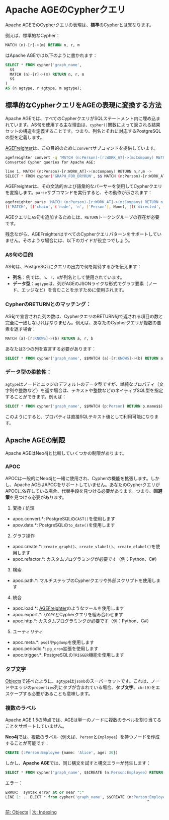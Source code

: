 # Apache AGEのCypherクエリ

Apache AGEでのCypherクエリの表現は、**標準**のCypherとは異なります。

例えば、標準的なCypher：
```sql
MATCH (n)-[r]->(m) RETURN n, r, m
```

はApache AGEでは以下のように書かれます：
```sql
SELECT * FROM cypher('graph_name',
  $$
  MATCH (n)-[r]->(m) RETURN n, r, m
  $$
)
AS (n agtype, r agtype, m agtype);
```

## 標準的なCypherクエリをAGEの表現に変換する方法

Apache AGEでは、すべてのCypherクエリがSQLステートメント内に埋め込まれています。AS句を使用する主な理由は、`cypher()`関数によって返される結果セットの構造を定義することです。つまり、列名とそれに対応するPostgreSQLの型を定義します。

[AGEFreighter](https://github.com/rioriost/agefreighter)は、この目的のために`convert`サブコマンドを提供しています。

```bash
agefreighter convert -q 'MATCH (n:Person)-[r:WORK_AT]->(m:Company) RETURN n,r,m'
Converted Cypher queries for Apache AGE:

line 1, MATCH (n:Person)-[r:WORK_AT]->(m:Company) RETURN n,r,m ->
SELECT * FROM cypher('GRAPH_FOR_DRYRUN', $$ MATCH (n:Person)-[r:WORK_AT]->(m:Company) RETURN n, r, m $$) AS (m agtype, n agtype, r agtype);
```

AGEFreighterは、その文法的および語彙的なパーサーを使用してCypherクエリを変換します。`parse`サブコマンドを実行すると、その動作が示されます：

```bash
agefreighter parse 'MATCH (n:Person)-[r:WORK_AT]->(m:Company) RETURN n,r,m'
[('MATCH', [('chain', ('node', 'n', ['Person'], None), [(('directed', ('relationship', [{'variable': 'r', 'type': 'WORK_AT'}], None, None)), ('node', 'm', ['Company'], None))])], None), ('RETURN', ['n', 'r', 'm'])]
```

AGEクエリに`AS`句を追加するためには、`RETURN`トークングループの存在が必要です。

残念ながら、AGEFreighterはすべてのCypherクエリパターンをサポートしていません。そのような場合には、以下のガイドが役立つでしょう。

### AS句の目的

AS句は、PostgreSQLにクエリの出力で何を期待するかを伝えます：
  - **列名**：例では、`n`、`r`、`m`が列名として使用されています。
  - **データ型**：`agtype`は、列がAGEのJSONライクな形式でグラフ要素（ノード、エッジなど）を含むことを示すために使用されます。

### CypherのRETURNとのマッチング：

AS句で宣言された列の数は、CypherクエリのRETURN句で返される項目の数と完全に一致しなければなりません。例えば、あなたのCypherクエリが複数の要素を返す場合：

```sql
MATCH (a)-[r:KNOWS]->(b) RETURN a, r, b
```

あなたは3つの列を宣言する必要があります：
```sql
SELECT * FROM cypher('graph_name', $$MATCH (a)-[r:KNOWS]->(b) RETURN a, r, b$$) AS (a agtype, r agtype, b agtype);
```

### データ型の柔軟性：
`agtype`はノードとエッジのデフォルトのデータ型ですが、単純なプロパティ（文字列や整数など）を返す場合は、テキストや整数などのネイティブSQL型を指定することができます。例えば：

```sql
SELECT * FROM cypher('graph_name', $$MATCH (p:Person) RETURN p.name$$) AS (name text);
```

このようにすると、プロパティは直接SQLテキスト値として利用可能になります。

## Apache AGEの制限

Apache AGEはNeo4jと比較していくつかの制限があります。

### APOC

APOCは一般的にNeo4jと一緒に使用され、Cypherの機能を拡張します。しかし、Apache AGEはAPOCをサポートしていません。あなたのCypherクエリがAPOCに依存している場合、代替手段を見つける必要があります。つまり、**回避策**を見つける必要があります。

1. 変換 / 処理
  - apoc.convert.*: PostgreSQLの`CAST()`を使用します
  - apov.date.*: PostgreSQLの`to_date()`を使用します

2. グラフ操作
  - apoc.create.*: `create_graph()`、`create_vlabel()`、`create_elabel()`を使用します
  - apoc.refactor.*: カスタムプログラミングが必要です（例：Python、C#）

3. 検索
  - apoc.path.*: マルチステップのCypherクエリや外部スクリプトを使用します

4. 統合
  - apoc.load.*: [AGEFreighter](https://github.com/rioriost/agefreighter)のようなツールを使用します
  - apoc.export.*: `\COPY`とCypherクエリを組み合わせます
  - apoc.http.*: カスタムプログラミングが必要です（例：Python、C#）

5. ユーティリティ
  - apoc.meta.*: `psql`や`pgdump`を使用します
  - apoc.periodic.*: `pg_cron`拡張を使用します
  - apoc.trigger.*: PostgreSQLの`TRIGGER`機能を使用します

### タブ文字

[Objects](04_objects.md)で述べたように、`agtype`は`jsonb`のスーパーセットです。これは、ノードやエッジの`properties`列にタブが含まれている場合、**タブ文字**、`chr(9)`をエスケープする必要があることも意味します。

### 複数のラベル

Apache AGE 1.5の時点では、AGEは単一のノードに複数のラベルを割り当てることをサポートしていません。

**Neo4j**では、複数のラベル（例えば、`Person`と`Employee`）を持つノードを作成することが可能です：
```sql
CREATE (:Person:Employee {name: 'Alice', age: 30})
```

しかし、**Apache AGE**では、同じ構文を試すと構文エラーが発生します：
```sql
SELECT * FROM cypher('graph_name', $$CREATE (n:Person:Employee) RETURN n$$) AS (n agtype);
```

エラー：
```sql
ERROR:  syntax error at or near ":"
LINE 1: ...ELECT * from cypher('graph_name', $$CREATE (n:Person:Employee)...
                                                               ^
```

[前: Objects](04_objects_ja.md) | [次: Indexing](06_indexing_ja.md)
